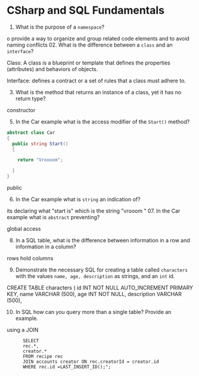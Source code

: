 # CSharp and SQL Fundamentals
01. What is the purpose of a `namespace`?

o provide a way to organize and group related code elements and to avoid naming conflicts
02. What is the difference between a `class` and an `interface`?

Class: A class is a blueprint or template that defines the properties (attributes) and behaviors of objects.


Interface: defines a contract or a set of rules that a class must adhere to.

03. What is the method that returns an instance of a class, yet it has no return type?

 constructor

05. In the Car example what is the access modifier of the `Start()` method?

  ```c#
  abstract class Car
  {
    public string Start()
    {

      return "Vroooom";

    }
  }
  ```

 public 

06. In the Car example what is `string` an indication of?

 its declaring what "start is"
  which is the string "vrooom "
07. In the Car example what is `abstract` preventing?

  global access 

08. In a SQL table, what is the difference between information in a row and information in a column?

rows hold columns 

09. Demonstrate the necessary SQL for creating a table called `characters` with the values `name, age, description` as strings, and an `int` id.

  CREATE TABLE
   characters (
        id INT NOT NULL AUTO_INCREMENT PRIMARY KEY,
        name VARCHAR (500),
        age INT NOT NULL,
        description VARCHAR (500),
       

10. In SQL how can you query more than a single table? Provide an example.

  using a JOIN 



          SELECT 
          rec.*,
          creator.*
          FROM recipe rec
          JOIN accounts creator ON rec.creatorId = creator.id
          WHERE rec.id =LAST_INSERT_ID();";
